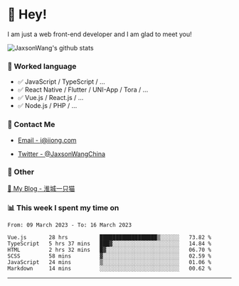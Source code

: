 # 👋 Hey!

I am just a web front-end developer and I am glad to meet you!

![JaxsonWang's github stats](https://github-readme-stats.vercel.app/api?username=JaxsonWang&&show_icons=true&&title_color=1abc9c&&icon_color=1abc9c)


### 📝 Worked language

- ✅ JavaScript / TypeScript / ...
- ✅ React Native / Flutter / UNI-App / Tora / ...
- ✅ Vue.js / React.js / ...
- ✅ Node.js / PHP / ...

### 📮 Contact Me

- [Email - i@iiong.com](mailto:i@iiong.com)

- [Twitter - @JaxsonWangChina](https://twitter.com/JaxsonWangChina)

### 🤪 Other

[📌 My Blog - 淮城一只猫](https://iiong.com)

### 📊 This week I spent my time on

<!--START_SECTION:waka-->

```text
From: 09 March 2023 - To: 16 March 2023

Vue.js       28 hrs          ██████████████████▒░░░░░░   73.82 %
TypeScript   5 hrs 37 mins   ███▓░░░░░░░░░░░░░░░░░░░░░   14.84 %
HTML         2 hrs 32 mins   █▓░░░░░░░░░░░░░░░░░░░░░░░   06.70 %
SCSS         58 mins         ▓░░░░░░░░░░░░░░░░░░░░░░░░   02.59 %
JavaScript   24 mins         ▒░░░░░░░░░░░░░░░░░░░░░░░░   01.06 %
Markdown     14 mins         ░░░░░░░░░░░░░░░░░░░░░░░░░   00.62 %
```

<!--END_SECTION:waka-->

---
